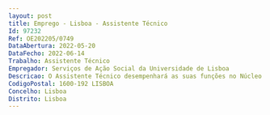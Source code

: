```yaml
--- 
layout: post
title: Emprego - Lisboa - Assistente Técnico
Id: 97232
Ref: OE202205/0749
DataAbertura: 2022-05-20
DataFecho: 2022-06-14
Trabalho: Assistente Técnico
Empregador: Serviços de Ação Social da Universidade de Lisboa
Descricao: O Assistente Técnico desempenhará as suas funções no Núcleo Financeiro dos SASULisboa competindo lhe, designadamente a)	Analisar periodicamente as contas correntes de devedores e credores b)	Acompanhar a evolução da receita e da despesa e detetar  comunicar eventuais desvios c)	Emissão e conferência de ficheiros para entrega de informação fiscal (colaborar no cumprimento das obrigações de natureza fiscal e contributiva, nomeadamente, SAFT, DMR, IVA, IRS, IES) d)	Demais tarefas ao nível de Contabilidade Orçamental, Patrimonial e Analítica, bem como no cálculo de indicadores de atividade e implementação das disposições legais inerentes ao Sistema de Normalização Contabilística para as Administrações Públicas e)	Elaboração de reportes de monitorização permanente da receita e da despesa e produção de estudos, pareceres, informações e outros documentos.
CodigoPostal: 1600-192 LISBOA
Concelho: Lisboa
Distrito: Lisboa
--- 
```

